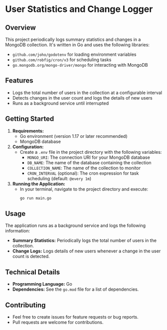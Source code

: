 # User Statistics and Change Logger

## Overview

This project periodically logs summary statistics and changes in a MongoDB collection. It's written in Go and uses the following libraries:

- `github.com/joho/godotenv` for loading environment variables
- `github.com/robfig/cron/v3` for scheduling tasks
- `go.mongodb.org/mongo-driver/mongo` for interacting with MongoDB

## Features

- Logs the total number of users in the collection at a configurable interval
- Detects changes in the user count and logs the details of new users
- Runs as a background service until interrupted

## Getting Started

1. **Requirements:**
   - Go environment (version 1.17 or later recommended)
   - MongoDB database
2. **Configuration:**
   - Create a `.env` file in the project directory with the following variables:
     - `MONGO_URI`: The connection URI for your MongoDB database
     - `DB_NAME`: The name of the database containing the collection
     - `COLLECTION_NAME`: The name of the collection to monitor
     - `CRON_INTERVAL` (optional): The cron expression for task scheduling (default: `@every 1m`)
3. **Running the Application:**
   - In your terminal, navigate to the project directory and execute:
     ```bash
     go run main.go
     ```

## Usage

The application runs as a background service and logs the following information:

- **Summary Statistics:** Periodically logs the total number of users in the collection.
- **Change Logs:** Logs details of new users whenever a change in the user count is detected.

## Technical Details

- **Programming Language:** Go
- **Dependencies:** See the `go.mod` file for a list of dependencies.

## Contributing

- Feel free to create issues for feature requests or bug reports.
- Pull requests are welcome for contributions.
